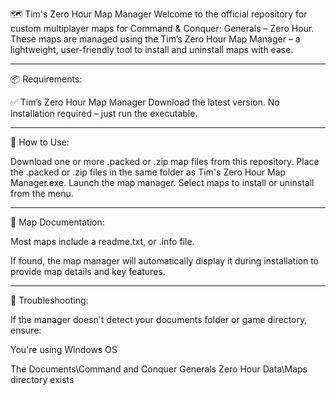 🗺️ Tim's Zero Hour Map Manager
Welcome to the official repository for custom multiplayer maps for Command & Conquer: Generals – Zero Hour.
These maps are managed using the Tim’s Zero Hour Map Manager – a lightweight, user-friendly tool to install and uninstall maps with ease.


--------------------------------------------------------------------------------

📦 Requirements:

✅ Tim’s Zero Hour Map Manager
Download the latest version.
No installation required – just run the executable.


--------------------------------------------------------------------------------

📁 How to Use:

Download one or more .packed or .zip map files from this repository.
Place the .packed or .zip files in the same folder as Tim's Zero Hour Map Manager.exe.
Launch the map manager.
Select maps to install or uninstall from the menu.


--------------------------------------------------------------------------------

📝 Map Documentation:

Most maps include a readme.txt, or .info file.

If found, the map manager will automatically display it during installation to provide map details and key features.


--------------------------------------------------------------------------------

🔧 Troubleshooting:

If the manager doesn't detect your documents folder or game directory, ensure:

You're using Windows OS

The Documents\Command and Conquer Generals Zero Hour Data\Maps directory exists
